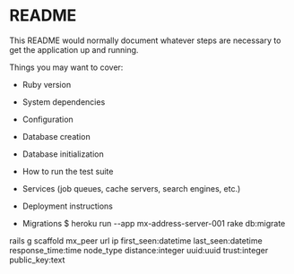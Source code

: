 # README

This README would normally document whatever steps are necessary to get the
application up and running.

Things you may want to cover:

* Ruby version

* System dependencies

* Configuration

* Database creation

* Database initialization

* How to run the test suite

* Services (job queues, cache servers, search engines, etc.)

* Deployment instructions

* Migrations
  $ heroku run --app mx-address-server-001 rake db:migrate

rails g scaffold mx_peer url ip first_seen:datetime last_seen:datetime response_time:time node_type distance:integer uuid:uuid trust:integer public_key:text
